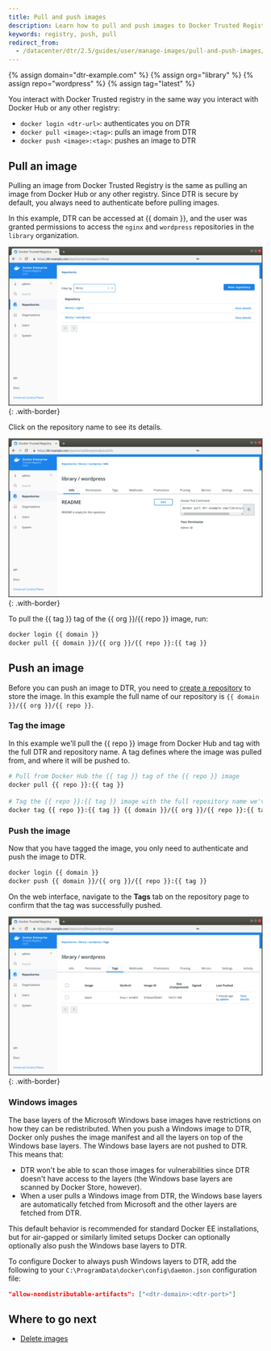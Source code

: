 ```yaml
---
title: Pull and push images
description: Learn how to pull and push images to Docker Trusted Registry.
keywords: registry, push, pull
redirect_from:
  - /datacenter/dtr/2.5/guides/user/manage-images/pull-and-push-images/
---
```


{% assign domain="dtr-example.com" %}
{% assign org="library" %}
{% assign repo="wordpress" %}
{% assign tag="latest" %}

You interact with Docker Trusted registry in the same way you interact with
Docker Hub or any other registry:

* `docker login <dtr-url>`: authenticates you on DTR
* `docker pull <image>:<tag>`: pulls an image from DTR
* `docker push <image>:<tag>`: pushes an image to DTR

## Pull an image

Pulling an image from Docker Trusted Registry is the same as pulling an image
from Docker Hub or any other registry. Since DTR is secure by default, you
always need to authenticate before pulling images.

In this example, DTR can be accessed at {{ domain }}, and the user
was granted permissions to access the `nginx` and `wordpress` repositories in the `library` organization.

![](../../images/pull-push-images-1.png){: .with-border}

Click on the repository name to see its details.

![](../../images/pull-push-images-2.png){: .with-border}

To pull the {{ tag }} tag of the {{ org }}/{{ repo }} image, run:

```bash
docker login {{ domain }}
docker pull {{ domain }}/{{ org }}/{{ repo }}:{{ tag }}
```

## Push an image

Before you can push an image to DTR, you need to [create a repository](index.md)
to store the image. In this example the full name of our repository is
`{{ domain }}/{{ org }}/{{ repo }}`.

### Tag the image

In this example we'll pull the {{ repo }} image from Docker Hub and tag with
the full DTR and repository name. A tag defines where the image was pulled
from, and where it will be pushed to.

```bash
# Pull from Docker Hub the {{ tag }} tag of the {{ repo }} image
docker pull {{ repo }}:{{ tag }}

# Tag the {{ repo }}:{{ tag }} image with the full repository name we've created in DTR
docker tag {{ repo }}:{{ tag }} {{ domain }}/{{ org }}/{{ repo }}:{{ tag }}
```

### Push the image

Now that you have tagged the image, you only need to authenticate and push the
image to DTR.

```bash
docker login {{ domain }}
docker push {{ domain }}/{{ org }}/{{ repo }}:{{ tag }}
```

On the web interface, navigate to the **Tags** tab on the repository page to confirm that the tag was successfully pushed.

![](../../images/pull-push-images-3.png){: .with-border}

### Windows images

The base layers of the Microsoft Windows base images have restrictions on how
they can be redistributed. When you push a Windows image to DTR, Docker only
pushes the image manifest and all the layers on top of the Windows base layers.
The Windows base layers are not pushed to DTR. This means that:

* DTR won't be able to scan those images for vulnerabilities since DTR doesn't
have access to the layers (the Windows base layers are scanned by Docker Store,
however).
* When a user pulls a Windows image from DTR, the Windows base layers are
automatically fetched from Microsoft and the other layers are fetched from DTR.

This default behavior is recommended for standard Docker EE installations, but
for air-gapped or similarly limited setups Docker can optionally optionally also
push the Windows base layers to DTR.

To configure Docker to always push Windows layers to DTR, add the following
to your `C:\ProgramData\docker\config\daemon.json` configuration file:

```json
"allow-nondistributable-artifacts": ["<dtr-domain>:<dtr-port>"]
```

## Where to go next

- [Delete images](delete-images.md)
